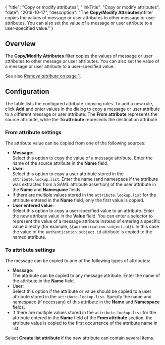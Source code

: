 {
"title": "Copy or modify attributes",
"linkTitle": "Copy or modify attributes",
"date": "2019-10-17",
"description": "The **Copy/Modify Attributes**\\nfilter copies the values of message or user attributes to other message or user attributes. You can also set the value of a message or user attribute to a user-specified value."
}
﻿
<div id="p_utility_attributes_over">

Overview
--------

The **Copy/Modify Attributes**
filter copies the values of message or user attributes to other message or user attributes. You can also set the value of a message or user attribute to a user-specified value.

See also [*Remove attribute* on page 1](utility_remove_attribute.htm).

</div>

<div id="p_utility_attributes_conf">

Configuration
-------------

The table lists the configured attribute-copying rules. To add a new rule, click **Add** and enter values in the dialog to copy a message or user attribute to a different message or user attribute. The **From attribute**
represents the source attribute, while the **To attribute**
represents the destination attribute.

### From attribute settings

The attribute value can be copied from one of the following sources:

-   **Message**:\
    Select this option to copy the value of a message attribute. Enter the name of the source attribute in the **Name**
    field.
-   **User**:\
    Select this option to copy a user attribute stored in the `attribute.lookup.list`. Enter the name (and namespace if the attribute was extracted from a SAML attribute assertion) of the user attribute in the **Name**
    and **Namespace**
    fields.
-   If there are multiple values stored in the `attribute.lookup.list`
    for the attribute entered in the **Name**
    field, only the first value is copied.
-   **User entered value**:\
    Select this option to copy a user-specified value to an attribute. Enter the new attribute value in the **Value**
    field. You can enter a selector to represent the value of a message attribute instead of entering a specific value directly (for example, `${authentication.subject.id}`). In this case the value of the `authentication.subject.id`
    attribute is copied to the named attribute.

### To attribute settings

The message can be copied to one of the following types of attributes:

-   **Message**:\
    The attribute can be copied to any message attribute. Enter the name of the attribute in the **Name**
    field.
-   **User**:\
    Select this option if the attribute or value should be copied to a user attribute stored in the `attribute.lookup.list`. Specify the name and namespace (if necessary) of this attribute in the **Name**
    and **Namespace**
    fields.
-   If there are multiple values stored in the `attribute.lookup.list`
    for the attribute entered in the **Name**
    field of the **From attribute**
    section, the attribute value is copied to the first occurrence of the attribute name in list.

Select **Create list attribute**
if the new attribute can contain several items.

</div>
